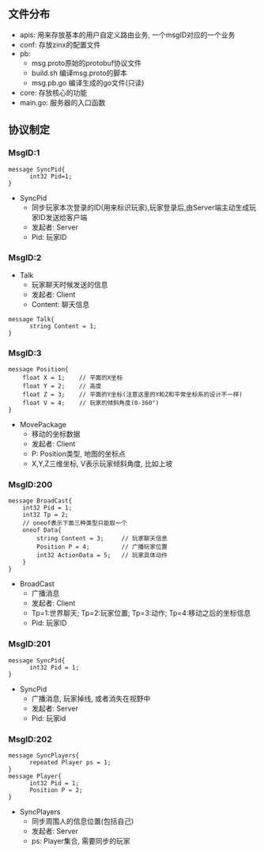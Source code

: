 ## 文件分布
- apis: 用来存放基本的用户自定义路由业务, 一个msgID对应的一个业务
- conf: 存放zinx的配置文件
- pb: 
  - msg.proto原始的protobuf协议文件
  - build.sh 编译msg.proto的脚本
  - msg.pb.go 编译生成的go文件(只读)
- core: 存放核心的功能
- main.go: 服务器的入口函数

## 协议制定
### MsgID:1
```
message SyncPid{
      int32 Pid=1;
}
```
- SyncPid
  - 同步玩家本次登录的ID(用来标识玩家),玩家登录后,由Server端主动生成玩家ID发送给客户端
  - 发起者: Server
  - Pid: 玩家ID

### MsgID:2
- Talk
  - 玩家聊天时候发送的信息
  - 发起者: Client
  - Content: 聊天信息
```
message Talk{
      string Content = 1;
}
```
### MsgID:3
```
message Position{
    float X = 1;    // 平面的X坐标
    float Y = 2;    // 高度
    float Z = 3;    // 平面的Y坐标(注意这里的Y和Z和平常坐标系的设计不一样)
    float V = 4;    // 玩家的倾斜角度(0-360°)
}
```
- MovePackage
  - 移动的坐标数据
  - 发起者: Client
  - P: Position类型, 地图的坐标点
  - X,Y,Z三维坐标, V表示玩家倾斜角度, 比如上坡
### MsgID:200
```
message BroadCast{
    int32 Pid = 1;
    int32 Tp = 2;   
    // oneof表示下面三种类型只能取一个
    oneof Data{
        string Content = 3;     // 玩家聊天信息
        Position P = 4;         // 广播玩家位置
        int32 ActionData = 5;   // 玩家具体动作
    }
}
```
- BroadCast
  - 广播消息
  - 发起者: Client
  - Tp=1:世界聊天; Tp=2:玩家位置; Tp=3:动作; Tp=4:移动之后的坐标信息
  - Pid: 玩家ID
### MsgID:201
```
message SyncPid{
      int32 Pid = 1;
}
```
- SyncPid
  - 广播消息, 玩家掉线, 或者消失在视野中
  - 发起者: Server
  - Pid: 玩家id
### MsgID:202
```
message SyncPlayers{
      repeated Player ps = 1;
}
message Player{
      int32 Pid = 1;
      Position P = 2;
}
```
- SyncPlayers
  - 同步周围人的信息位置(包括自己)
  - 发起者: Server
  - ps: Player集合, 需要同步的玩家



